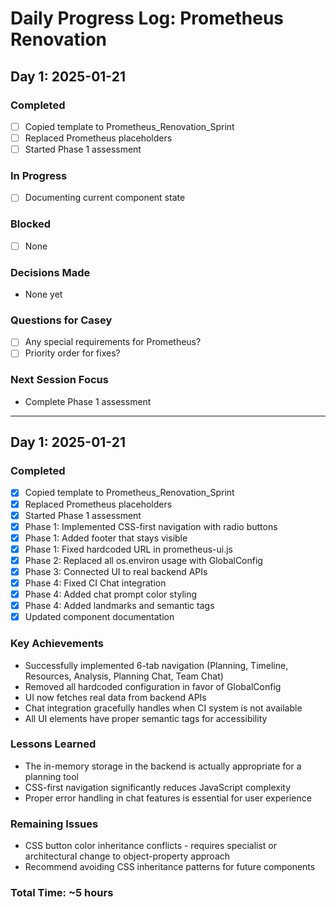 # Daily Progress Log: Prometheus Renovation

## Day 1: 2025-01-21

### Completed
- [ ] Copied template to Prometheus_Renovation_Sprint
- [ ] Replaced Prometheus placeholders
- [ ] Started Phase 1 assessment

### In Progress
- [ ] Documenting current component state

### Blocked
- [ ] None

### Decisions Made
- None yet

### Questions for Casey
- [ ] Any special requirements for Prometheus?
- [ ] Priority order for fixes?

### Next Session Focus
- Complete Phase 1 assessment

---

## Day 1: 2025-01-21

### Completed
- [x] Copied template to Prometheus_Renovation_Sprint
- [x] Replaced Prometheus placeholders
- [x] Started Phase 1 assessment
- [x] Phase 1: Implemented CSS-first navigation with radio buttons
- [x] Phase 1: Added footer that stays visible
- [x] Phase 1: Fixed hardcoded URL in prometheus-ui.js
- [x] Phase 2: Replaced all os.environ usage with GlobalConfig
- [x] Phase 3: Connected UI to real backend APIs
- [x] Phase 4: Fixed CI Chat integration
- [x] Phase 4: Added chat prompt color styling
- [x] Phase 4: Added landmarks and semantic tags
- [x] Updated component documentation

### Key Achievements
- Successfully implemented 6-tab navigation (Planning, Timeline, Resources, Analysis, Planning Chat, Team Chat)
- Removed all hardcoded configuration in favor of GlobalConfig
- UI now fetches real data from backend APIs
- Chat integration gracefully handles when CI system is not available
- All UI elements have proper semantic tags for accessibility

### Lessons Learned
- The in-memory storage in the backend is actually appropriate for a planning tool
- CSS-first navigation significantly reduces JavaScript complexity
- Proper error handling in chat features is essential for user experience

### Remaining Issues
- CSS button color inheritance conflicts - requires specialist or architectural change to object-property approach
- Recommend avoiding CSS inheritance patterns for future components

### Total Time: ~5 hours